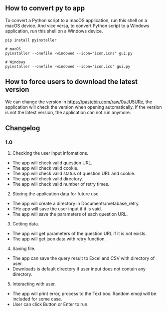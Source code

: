 ## How to convert py to app
To convert a Python script to a macOS application, run this shell on a macOS device. And vice versa, to convert Python script to a Windows application, run this shell on a Windows device.
```
pip install pyinstaller

# macOS
pyinstaller --onefile -windowed --icon="icon.icns" gui.py

# Windows
pyinstaller --onefile -windowed --icon="icon.ico" gui.py
```
## How to force users to download the latest version
We can change the version in https://pastebin.com/raw/0uJU5URe, the application will check the version when opening automatically. If the version is not the latest version, the application can not run anymore.

## Changelog
### 1.0
1. Checking the user input infomations.
- The app will check valid question URL.
- The app will check valid cookie.
- The app will check valid status of question URL and cookie.
- The app will check valid directory.
- The app will check valid number of retry times.

2. Storing the application data for future use.
- The app will create a directory in Documents/metabase_retry.
- THe app will save the user input if it is vaid.
- The app will save the parameters of each question URL.

3. Getting data.
- The app will get parameters of the question URL if it is not exists.
- The app will get json data with retry function.

4. Saving file.
- The app can save the query result to Excel and CSV with directory of user.
- Downloads is default directory if user input does not contain any directory.

5. Interacting with user.
- The app will print error, process to the Text box. Random emoji will be included for some case.
- User can click Button or Enter to run.